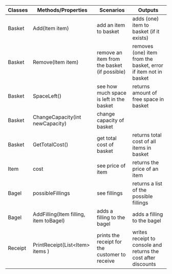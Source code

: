 ﻿| Classes | Methods/Properties                        | Scenarios                                      | Outputs                                                         |
|---------|-------------------------------------------|------------------------------------------------|-----------------------------------------------------------------|
| Basket  | Add(Item item)                            | add an item to basket                          | adds (one) item to basket (if it exists)                        |
| Basket  | Remove(Item item)                         | remove an item from the basket (if possible)   | removes (one) item from the basket, error if item not in basket |
| Basket  | SpaceLeft()                               | see how much space is left in the basket       | returns amount of free space in basket                          |
| Basket  | ChangeCapacity(int newCapacity)           | change capacity of basket                      |                                                                 |
| Basket  | GetTotalCost()                            | get total cost of basket                       | returns total cost of all items in basket                       |
| Item    | cost                                      | see price of item                              | returns the price of an item                                    |
| Bagel   | possibleFillings                          | see fillings                                   | returns a list of the possible fillings                         |
| Bagel   | AddFilling(Item filling, item toBagel)    | adds a filling to the bagel                    | adds a filling to the bagel                                     |
| Receipt | PrintReceipt(List\<Item\> items )         | prints the receipt for the customer to receive | writes receipt to console and returns the cost after discounts  |